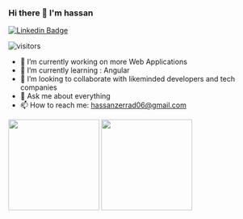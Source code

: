 ### Hi there 👋 I'm hassan

[![Linkedin Badge](https://img.shields.io/badge/-LinkedIn-0e76a8?style=flat-square&logo=Linkedin&logoColor=white)](https://linkedin.com/in//hassan-zarrad-1368b6153)

![visitors](https://visitor-badge.glitch.me/badge?page_id=hazarrad.hazarrad)


- 🔭 I’m currently working on more Web Applications 
- 🌱 I’m currently learning : Angular
- 👯 I’m looking to collaborate with likeminded developers and tech companies
- 💬 Ask me about everything 
- 📫 How to reach me: hassanzerrad06@gmail.com

<p><img height="180em" src="https://github-readme-stats.vercel.app/api?username=hazarrad&show_icons=true&hide_border=true&&count_private=false&include_all_commits=true" />
<img height="180em" src="https://github-readme-stats.vercel.app/api/top-langs/?username=hazarrad&exclude_repo=KNN-Image-Classification&show_icons=true&hide_border=true&layout=compact&langs_count=8"/>
  </p>
